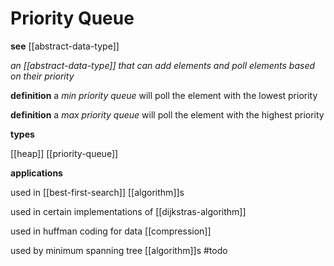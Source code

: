 # Priority Queue

**see** [[abstract-data-type]]

_an [[abstract-data-type]] that can add elements and poll elements based on their priority_

**definition** a _min priority queue_ will poll the element with the lowest priority

**definition** a _max priority queue_ will poll the element with the highest priority

**types**

[[heap]] [[priority-queue]]

**applications**

used in [[best-first-search]] [[algorithm]]s

used in certain implementations of [[dijkstras-algorithm]]

used in huffman coding for data [[compression]]

used by minimum spanning tree [[algorithm]]s #todo
